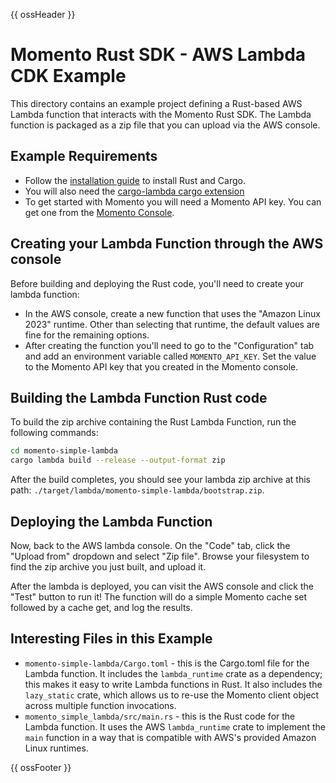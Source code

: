 {{ ossHeader }}

# Momento Rust SDK - AWS Lambda CDK Example

This directory contains an example project defining a Rust-based AWS Lambda function that interacts with the Momento Rust SDK.
The Lambda function is packaged as a zip file that you can upload via the AWS console.

## Example Requirements

- Follow the [installation guide](https://doc.rust-lang.org/cargo/getting-started/installation.html) to install Rust and Cargo.
- You will also need the [cargo-lambda cargo extension](https://www.cargo-lambda.info/)
- To get started with Momento you will need a Momento API key. You can get one from the [Momento Console](https://console.gomomento.com).

## Creating your Lambda Function through the AWS console

Before building and deploying the Rust code, you'll need to create your lambda function:

- In the AWS console, create a new function that uses the "Amazon Linux 2023" runtime. Other than selecting that runtime,
  the default values are fine for the remaining options.
- After creating the function you'll need to go to the "Configuration" tab and add an environment variable called
  `MOMENTO_API_KEY`. Set the value to the Momento API key that you created in the Momento console.

## Building the Lambda Function Rust code

To build the zip archive containing the Rust Lambda Function, run the following commands:

```bash
cd momento-simple-lambda
cargo lambda build --release --output-format zip
```

After the build completes, you should see your lambda zip archive at this path: `./target/lambda/momento-simple-lambda/bootstrap.zip`.

## Deploying the Lambda Function

Now, back to the AWS lambda console. On the "Code" tab, click the "Upload from" dropdown and select "Zip file". Browse your
filesystem to find the zip archive you just built, and upload it.

After the lambda is deployed, you can visit the AWS console and click the "Test" button to run it! The function will
do a simple Momento cache set followed by a cache get, and log the results.

## Interesting Files in this Example

- `momento-simple-lambda/Cargo.toml` - this is the Cargo.toml file for the Lambda function. It includes the `lambda_runtime`
  crate as a dependency; this makes it easy to write Lambda functions in Rust. It also includes the `lazy_static` crate,
  which allows us to re-use the Momento client object across multiple function invocations.
- `momento_simple_lambda/src/main.rs` - this is the Rust code for the Lambda function. It uses the AWS `lambda_runtime`
  crate to implement the `main` function in a way that is compatible with AWS's provided Amazon Linux runtimes.

{{ ossFooter }}
